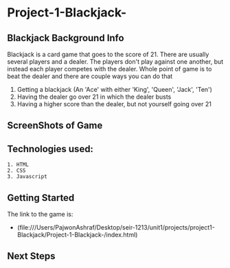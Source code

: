 # Project-1-Blackjack-

## Blackjack Background Info
Blackjack is a card game that goes to the score of 21. There are usually several 
players and a dealer. The players don't play against one another, but instead each
player competes with the dealer. Whole point of game is to beat the dealer and there
are couple ways you can do that
1. Getting a blackjack (An 'Ace' with either 'King', 'Queen', 'Jack', 'Ten')
2. Having the dealer go over 21 in which the dealer busts
3. Having a higher score than the dealer, but not yourself going over 21

## ScreenShots of Game


## Technologies used:
    1. HTML
    2. CSS
    3. Javascript

## Getting Started
The link to the game is:
- (file:///Users/PajwonAshraf/Desktop/seir-1213/unit1/projects/project1-Blackjack/Project-1-Blackjack-/index.html)

## Next Steps 